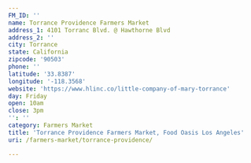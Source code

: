 ```yaml
---
FM_ID: ''
name: Torrance Providence Farmers Market
address_1: 4101 Torranc Blvd. @ Hawthorne Blvd
address_2: ''
city: Torrance
state: California
zipcode: '90503'
phone: ''
latitude: '33.8387'
longitude: '-118.3568'
website: 'https://www.hlinc.co/little-company-of-mary-torrance'
day: Friday
open: 10am
close: 3pm
'': ''
category: Farmers Market
title: 'Torrance Providence Farmers Market, Food Oasis Los Angeles'
uri: /farmers-market/torrance-providence/

---
```

